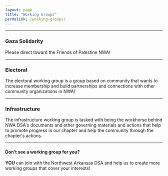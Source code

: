 ```yaml
---
layout: page
title: "Working Groups"
permalink: /working-groups/
---
```

---

<h3>Gaza Solidarity</h3>

Please direct toward the Friends of Palestine NWA!

---

<h3>Electoral</h3>

The electoral working group is a group based on community that wants to increase membership and build partnerships and connections with other community organizations in NWA!

---

<h3>Infrastructure</h3>

The infrastructure working group is tasked with being the workhorse behind NWA DSA's documents and other governing materials and actions that help to promote progress in our chapter and help the community through the chapter's actions.

---

<h4>Don't see a working group for you?</h4>

<b>YOU</b> can join with the Northwest Arkansas DSA and help us to create more working groups that cover your interests!
